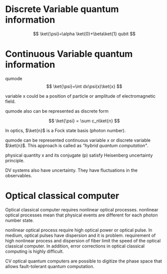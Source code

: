 # Discrete Variable quantum information

$$
\ket{\psi}=\alpha \ket{0}+\beta\ket{1}
qubit
$$





# Continuous Variable quantum information

qumode
$$
\ket{\psi}=\int dx\psi(x)\ket{x}
$$

variable x could be a position of particle or amplitude of electromagnetic field.

qumode also can be represented as discrete form 

$$
\ket{\psi} = \sum c_n\ket{n}
$$

In optics, $\ket{n}$ is a Fock state basis (photon number). 

qumode can be represented continuous variable $x$ or discrete variable $\ket{n}$. This approach is called as *"hybrid quantum computation"*.

physical quantity x and its conjugate (p) satisfy Heisenberg uncertainty principle. 

DV systems also have uncertainty. They have fluctuations in the observables.

# Optical classical computer

Optical classical computer requires nonlinear optical processes. nonlinear optical processes mean that physical events are different for each photon number state.

nonlinear optical process require high optical power or optical pulse. In medium, optical pulses have dispersion and it is problem. requirement of high nonlinear process and dispersion of fiber limit the speed of the optical classical computer. In addition, error corrections in optical classical computing is highly difficult.

CV optical quantum computers are possible to digitize the phase space that allows fault-tolerant quantum computation.


